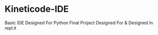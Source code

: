 # Kineticode-IDE
Basic IDE Designed For Python Final Project
Designed For & Designed In <a>repl.it</a>
